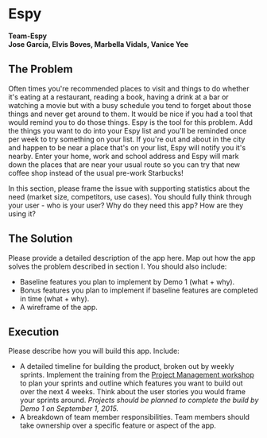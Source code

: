 # Espy

**Team-Espy**  
**Jose Garcia, Elvis Boves, Marbella Vidals, Vanice Yee**  

## The Problem 
Often times you're recommended places to visit and things to do whether it's eating at a restaurant, reading a book, having a drink at a bar or watching a movie but with a busy schedule you tend to forget about those things and never get around to them. It would be nice if you had a tool that would remind you to do those things. Espy is the tool for this problem. Add the things you want to do into your Espy list and you'll be reminded once per week to try something on your list. If you're out and about in the city and happen to be near a place that's on your list, Espy will notify you it's nearby. Enter your home, work and school address and Espy will mark down the places that are near your usual route so you can try that new coffee shop instead of the usual pre-work Starbucks!

In this section, please frame the issue with supporting statistics about the need (market size, competitors, use cases). You should fully think through your user - who is your user? Why do they need this app? How are they using it?   

## The Solution 
Please provide a detailed description of the app here. Map out how the app solves the problem described in section I. You should also include:
  *  Baseline features you plan to implement by Demo 1 (what + why).
  *  Bonus features you plan to implement if baseline features are completed in time (what + why).
  *  A wireframe of the app. 

## Execution
Please describe how you will build this app. Include: 
  *  A detailed timeline for building the product, broken out by weekly sprints. Implement the training from the [Project Management workshop](https://github.com/accesscode-2-1/unit-3/blob/master/lessons/16_ProjectManagement.md) to plan your sprints and outline which features you want to build out over the next 4 weeks. Think about the user stories you would frame your sprints around. *Projects should be planned to complete the build by Demo 1 on September 1, 2015.*  
  *  A breakdown of team member responsibilities. Team members should take ownership over a specific feature or aspect of the app.   
